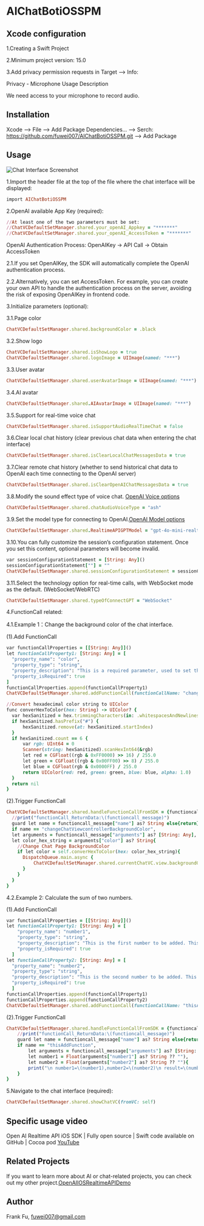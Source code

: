 # AIChatBotiOSSPM

## Xcode configuration

1.Creating a Swift Project

2.Minimum project version: 15.0

3.Add privacy permission requests in Target –> Info:

  Privacy - Microphone Usage Description
  
  We need access to your microphone to record audio.

## Installation

Xcode --> File --> Add Package Dependencies... --> Serch: https://github.com/fuwei007/AIChatBotiOSSPM.git --> Add Package


## Usage
![Chat Interface Screenshot](Sources/Assets/ChatShot.png)

1.Import the header file at the top of the file where the chat interface will be displayed:
```ruby
import AIChatBotiOSSPM
```

2.OpenAI available App Key (required):
```ruby
//At least one of the two parameters must be set:
//ChatVCDefaultSetManager.shared.your_openAI_Appkey = "*******"
//ChatVCDefaultSetManager.shared.your_openAI_AccessToken = "*******"
```
 OpenAI Authentication Process: OpenAIKey → API Call → Obtain AccessToken
  
  2.1.If you set OpenAIKey, the SDK will automatically complete the OpenAI authentication process.
  
  2.2.Alternatively, you can set AccessToken. For example, you can create your own API to handle the authentication process on the server, avoiding the risk of exposing OpenAIKey in frontend code.
  
3.Initialize parameters (optional):

  3.1.Page color
  ```ruby
  ChatVCDefaultSetManager.shared.backgroundColor = .black
  ```
  
  3.2.Show logo
  ```ruby
  ChatVCDefaultSetManager.shared.isShowLogo = true
  ChatVCDefaultSetManager.shared.logoImage = UIImage(named: "***")
  ```
  
  3.3.User avatar
  ```ruby
  ChatVCDefaultSetManager.shared.userAvatarImage = UIImage(named: "***")
  ```
  
  3.4.AI avatar
  ```ruby
  ChatVCDefaultSetManager.shared.AIAvatarImage = UIImage(named: "***")
  ```
  
  3.5.Support for real-time voice chat
  ```ruby
  ChatVCDefaultSetManager.shared.isSupportAudioRealTimeChat = false
  ```
  
  3.6.Clear local chat history (clear previous chat data when entering the chat interface)
  ```ruby
  ChatVCDefaultSetManager.shared.isClearLocalChatMessagesData = true
  ```
  
  3.7.Clear remote chat history (whether to send historical chat data to OpenAI each time connecting to the OpenAI server)
  ```ruby
  ChatVCDefaultSetManager.shared.isClearOpenAIChatMessagesData = true
  ```
  
  3.8.Modify the sound effect type of voice chat. [OpenAI Voice options](https://platform.openai.com/docs/guides/text-to-speech#voice-options)
  ```ruby
  ChatVCDefaultSetManager.shared.chatAudioVoiceType = "ash"
  ```
  
  3.9.Set the model type for connecting to OpenAI.[OpenAI Model options](https://platform.openai.com/docs/guides/realtime#get-started-with-the-realtime-api)
  ```ruby
  ChatVCDefaultSetManager.shared.RealtimeAPIGPTModel = "gpt-4o-mini-realtime-preview-2024-12-17"
  ```
  
  3.10.You can fully customize the session’s configuration statement. Once you set this content, optional parameters will become invalid.
  ```ruby
  var sessionConfigurationStatement = [String: Any]()
  sessionConfigurationStatement[""] = ""
  ChatVCDefaultSetManager.shared.sessionConfigurationStatement = sessionConfigurationStatement
  ```
  
  3.11.Select the technology option for real-time calls, with WebSocket mode as the default. (WebSocket/WebRTC)
  ```ruby
  ChatVCDefaultSetManager.shared.typeOfConnectGPT = "WebSocket"
  ```
  
4.FunctionCall related:

  4.1.Example 1：Change the background color of the chat interface.
  
  (1).Add FunctionCall
  ```ruby
  var functionCallProperties = [[String: Any]]()
  let functionCallProperty1: [String: Any] = [
    "property_name": "color",
    "property_type": "string",
    "property_description": "This is a required parameter, used to set the page background color. When returning the parameter, please return its hexadecimal value.",
    "property_isRequired": true
  ]
  functionCallProperties.append(functionCallProperty1)
  ChatVCDefaultSetManager.shared.addFunctionCall(functionCallName: "changeChatViewcontrollerBackgroundColor", functionCallDescription: "Change the background color of the chat interface", functionCallProperties: functionCallProperties)
  
  //Convert hexadecimal color string to UIColor
  func converHexToColor(hex: String) -> UIColor? {
    var hexSanitized = hex.trimmingCharacters(in: .whitespacesAndNewlines)
    if hexSanitized.hasPrefix("#") {
        hexSanitized.remove(at: hexSanitized.startIndex)
    }
    if hexSanitized.count == 6 {
        var rgb: UInt64 = 0
        Scanner(string: hexSanitized).scanHexInt64(&rgb)
        let red = CGFloat((rgb & 0xFF0000) >> 16) / 255.0
        let green = CGFloat((rgb & 0x00FF00) >> 8) / 255.0
        let blue = CGFloat(rgb & 0x0000FF) / 255.0
        return UIColor(red: red, green: green, blue: blue, alpha: 1.0)
    }
    return nil
  }
  ```
  
  (2).Trigger FunctionCall
  ```ruby
  ChatVCDefaultSetManager.shared.handleFunctionCallFromSDK = {functioncall_message in
    //print("functionCall_ReturnData:\(functioncall_message)")
    guard let name = functioncall_message["name"] as? String else{return}
    if name == "changeChatViewcontrollerBackgroundColor",
    let arguments = functioncall_message["arguments"] as? [String: Any],
    let color_hex_string = arguments["color"] as? String{
      //Change Chat Page BackgroundColor
      if let color = self.converHexToColor(hex: color_hex_string){
        DispatchQueue.main.async {
            ChatVCDefaultSetManager.shared.currentChatVC.view.backgroundColor = color
        }
      }
    }
  }
  ```
  
  4.2.Example 2: Calculate the sum of two numbers.
  
  (1).Add FunctionCall
  ```ruby
  var functionCallProperties = [[String: Any]]()
  let functionCallProperty1: [String: Any] = [
      "property_name": "number1",
      "property_type": "string",
      "property_description": "This is the first number to be added. This data must be obtained. If this parameter is missing, please ask me: What is the first number?",
      "property_isRequired": true
    ]
  let functionCallProperty2: [String: Any] = [
    "property_name": "number2",
    "property_type": "string",
    "property_description": "This is the second number to be added. This data must be obtained. If this parameter is missing, please ask me: What is the second number?",
    "property_isRequired": true
    ]
  functionCallProperties.append(functionCallProperty1)
  functionCallProperties.append(functionCallProperty2)
  ChatVCDefaultSetManager.shared.addFunctionCall(functionCallName: "thisAddFunction", functionCallDescription: "Please perform addition. Both parameter numbers must be obtained. Once both numbers are retrieved, please directly return their sum.", functionCallProperties: functionCallProperties)
  ```
  
  (2).Trigger FunctionCall
  ```ruby
  ChatVCDefaultSetManager.shared.handleFunctionCallFromSDK = {functioncall_message in
      //print("functionCall_ReturnData:\(functioncall_message)")
      guard let name = functioncall_message["name"] as? String else{return}
      if name == "thisAddFunction",
          let arguments = functioncall_message["arguments"] as? [String: Any],
          let number1 = Float(arguments["number1"] as? String ?? ""),
          let number2 = Float(arguments["number2"] as? String ?? ""){
          print("\n number1=\(number1),number2=\(number2)\n result=\(number1+number2)")
      }
  }
  ```
    
5.Navigate to the chat interface (required):
  ```ruby
  ChatVCDefaultSetManager.shared.showChatVC(fromVC: self)
  ```
  
## Specific usage video

Open AI Realtime API iOS SDK | Fully open source | Swift code available on GitHub | Cocoa pod [YouTube](https://www.youtube.com/watch?v=NsnZX27RfMg)

## Related Projects

If you want to learn more about AI or chat-related projects, you can check out my other project.[OpenAIIOSRealtimeAPIDemo](https://github.com/fuwei007/OpenAIIOSRealtimeAPIDemo)

## Author

Frank Fu, fuwei007@gmail.com




